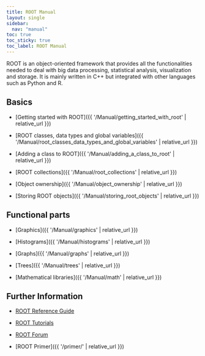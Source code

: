 ```yaml
---
title: ROOT Manual
layout: single
sidebar:
  nav: "manual"
toc: true
toc_sticky: true
toc_label: ROOT Manual
---
```


ROOT is an object-oriented framework that provides all the functionalities needed to deal
with big data processing, statistical analysis, visualization and storage. It is mainly
written in C++ but integrated with other languages such as Python and R.

## Basics

  - [Getting started with ROOT]({{ '/Manual/getting_started_with_root' | relative_url }})

  - [ROOT classes, data types and global variables]({{ '/Manual/root_classes_data_types_and_global_variables' | relative_url }})

  - [Adding a class to ROOT]({{ '/Manual/adding_a_class_to_root' | relative_url }})

  - [ROOT collections]({{ '/Manual/root_collections' | relative_url }})

  - [Object ownership]({{ '/Manual/object_ownership' | relative_url }})

  - [Storing ROOT objects]({{ '/Manual/storing_root_objects' | relative_url }})


## Functional parts

  - [Graphics]({{ '/Manual/graphics' | relative_url }})

  - [Histograms]({{ '/Manual/histograms' | relative_url }})

  - [Graphs]({{ '/Manual/graphs' | relative_url }})

  - [Trees]({{ '/Manual/trees' | relative_url }})

  - [Mathematical libraries]({{ '/Manual/math' | relative_url }})

## Further Information

  - [ROOT Reference Guide](https://root.cern/doc/master/)

  - [ROOT Tutorials](https://root.cern/doc/master/group__Tutorials.html)

  - [ROOT Forum](https://root-forum.cern.ch/)

  - [ROOT Primer]({{ '/primer/' | relative_url }})